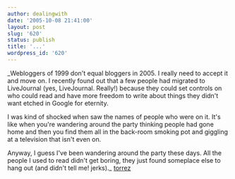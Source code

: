 ```yaml
---
author: dealingwith
date: '2005-10-08 21:41:00'
layout: post
slug: '620'
status: publish
title: '...'
wordpress_id: '620'
---
```


_Webloggers of 1999 don't equal bloggers in 2005. I really need to accept it
and move on. I recently found out that a few people had migrated to
LiveJournal (yes, LiveJournal. Really!) because they could set controls on who
could read and have more freedom to write about things they didn't want etched
in Google for eternity.

I was kind of shocked when saw the names of people who were on it. It's like
when you're wandering around the party thinking people had gone home and then
you find them all in the back-room smoking pot and giggling at a television
that isn't even on.

Anyway, I guess I've been wandering around the party these days. All the
people I used to read didn't get boring, they just found someplace else to
hang out (and didn't tell me! jerks)._ [torrez][1]

   [1]: http://notes.torrez.org/2005/10/save_as_draft.html

